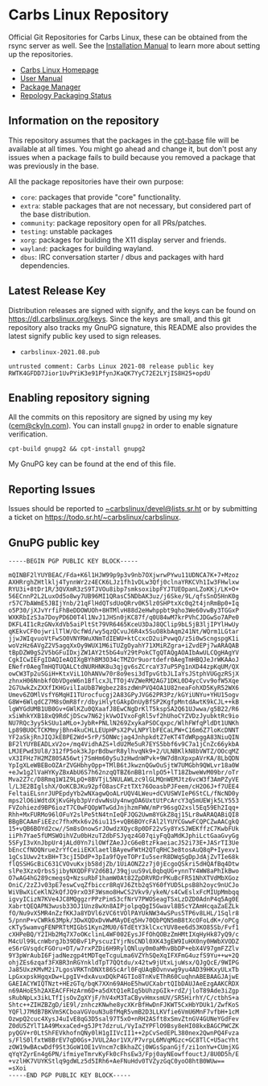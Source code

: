 Carbs Linux Repository
======================

Official Git Repositories for Carbs Linux, these can be obtained from the rsync
server as well. See the [Installation Manual] to learn more about setting up
the repositories.


* [Carbs Linux Homepage](https://carbslinux.org)
* [User Manual](https://carbslinux.org/docs.html)
* [Package Manager](https://git.sr.ht/~carbslinux/cpt)
* [Repology Packaging Status](https://repology.org/repository/carbs)


[Installation Manual]: https://carbslinux.org/install.html

Information on the repository
-----------------------------

This repository assumes that the packages in the [cpt-base] file will be
available at all times. You might go ahead and change it, but don't post any
issues when a package fails to build because you removed a package that was
previously in the base.

[cpt-base]: (./core/cpt/files/cpt-base)

All the package repositories have their own purpose:

- `core`:
  packages that provide "core" functionality.
- `extra`:
  stable packages that are not necessary, but considered part of the base
  distribution.
- `community`:
  package repository open for all PRs/patches.
- `testing`:
  unstable packages
- `xorg`:
  packages for building the X11 display server and friends.
- `wayland`:
  packages for building wayland.
- `dbus`:
  IRC conversation starter / dbus and packages with hard dependencies.


Latest Release Key
------------------

Distribution releases are signed with signify, and the keys can be found on
<https://dl.carbslinux.org/keys>. Since the keys are small, and this git
repository also tracks my GnuPG signature, this README also provides the
latest signify public key used to sign releases.

- `carbslinux-2021.08.pub`

```
untrusted comment: Carbs Linux 2021-08 release public key
RWTK4GFDD7Jior1UvPYiK3e91PfynJKaQK7YyC72E2LYjIS8H25+opdU
```


Enabling repository signing
---------------------------

All the commits on this repository are signed by using my key ([cem@ckyln.com]). You can install
`gnupg2` in order to enable signature verification.

    cpt-build gnupg2 && cpt-install gnupg2
    
My GnuPG key can be found at the end of this file.

[cem@ckyln.com]: (mailto:cem@ckyln.com)


Reporting Issues
----------------

Issues should be reported to
[~carbslinux/devel@lists.sr.ht](mailto:~carbslinux/devel@lists.sr.ht)
or by submitting a ticket on <https://todo.sr.ht/~carbslinux/carbslinux>.

GnuPG public key
----------------

```
-----BEGIN PGP PUBLIC KEY BLOCK-----

mQINBF2lYUYBEAC/Fda+K6l1HJW99p9p3v9nb7OXjwrwPYwu11UDNCA7K+7+Mzoz
AXHRrghZHtlklj4TynnWr2z4ECK6LJz1fh1vDLw3Qfj0clnaYRKCVh1Iw3FHwlxw
RYU3i+8tDr1R/3QVXmR3zS9TJVOu8ibp7smksoxibpFYJTUEOpanLZoKKj/LK+O+
56ECnnP2L2LuxOd5o8wy7UB96MI1QRasC5NDbAK3uz/j6Ske/9L/qfsSnO5HnK0g
r57C7bAWmE5JBIjYnb/21qFlHdQTsdUoQRrv0K5lz0SHPtxXc0q2t4jnRmBp0+Iq
o5P30/jXJvYrfiFhBeDDOWUOh+8HTMlvH88d2eHwhppbt9qho3We60vwBy3TGGxP
WXKRbIzS3a7DoyPD6D0T4l1NvJ1JHSn0jKC87f/q0U84wM7krPVhCJDGwSo7APe0
DKFL4I1cRzGNvXdVb5aiPltSt79VR6465KceU3DaJ8QClip9bL5jB3ljIPYlHwUy
qKEkvCF0ojwrilTlW/OcfWd/wy5qzQCvuJ6R4x5SuO8kbAqm241Nt/WQrm1LGtar
jjwJWIqvuoVtFwSO0VNYRWuXNmTdIEWU+ktCcxcD2uiPvwqO/z5i0wScngspgK1i
woVzHz6AVgZ2V5agqXxOy9WUX1M6iTUZgOyahY71XMiRZgra+iZvdEPj7wARAQAB
tBpDZW0gS2V5bGFuIDxjZW1AY2t5bG4uY29tPokCTgQTAQgAOAIbAwULCQgHAgYV
CgkICwIEFgIDAQIeAQIXgBYhBM3O34cTMZOr9uortdefr0AegTmHBQJeJrWKAAoJ
ENefr0AegTmHQTUQALCtdNURHNK8u3qjgv6sZCrcaY37uP5Pg1nXD44zpKqUM/QX
owCW3Tp2uSGiH+KtxViL1OhANVw70r8o9esi3dTpvGtbJLIaYsJStphVUGgzRSjX
zhnxH06NnbkfObVDgeW6n1BflcxJLTTOj4VZWeRM2AG71DKL0D4ycCvv9ofW5Xqe
2G7UwkZxZXXfIKHGvilIaUbB7Wgbez28szdWnPVQ4OA1U82neaFohXD5KyR52WX6
Umev6ZOMlVsfY6MqHI1TUrocfucgj2A83GPyJVG62PR3Pz/kGYiUNYu+YHU15ogv
G8W+6WlqdCZ7M8sOmR8fr/dbyiHlytGAkpDnUyBfSP2KgfpMntdAwtK9kCJL++kB
lgWYGdUMB1UB0Gv+GWlKZu0QXaafJ8EwCNgDrKlT5kspSA2Q61UJwwa/g5B22/R6
xSiWhkYXB18xQ9RdCjDScw7N62jkVwOIVxoFgRl5vf2hUhoCYZVDzJyubktRc9io
NU7RQc3yy5kSUu1aMLo+JybR+PNLlN269ZxykaPSOCqxpc/WlhFWfqPldDt1UNKh
Lp89BUOCTCKMmyjBhn4kuCHLLEUpHPsX2PvLNPYlbFECaLPW+C16m6Z7loKcDNNT
YF2aSkjRnJIQJkEBPE2Wd+5rP/5ONWcjag4JnhpkdtZ7eKT4TdWRpggA83NiuQIN
BF2lYUYBEADLxV2o+/mq4VidhAZS+ldU2Me5uR7EYS5bbf6v9C7a1jCnZc66ykbA
LMJEPwd3Ul8/312fP5ok3kJprBdbwrR8ylhvqNk9+2/ULNBKlkN8bVWTZ/OOcqMZ
vX3IFHz7H2MZ80SA56wtj7SmHm60ySu3zHwdnWPvk+9W7d8nXpxpAVrKA/8LbQDN
YpIgXLeWBEBoOZArZVGHbhyOpp+TMlB6tJkwznQGwOuSjtW7UMGbh9QWLvr18a0W
+eJw1g2lVaHYKyZBxAbU6S7h62nzqQTBZ6nBB1rnlpO5+lT18ZbweWvM09br/oTr
Mva2Z7c/D8Rmq1W1Z9LpQ+8BVTjL5NULAWLzc9lGLMQnWEMJtz6vcW3f3AmPZyVE
l/L3E2BIglshX/OoKCBJKu92pfO8asCFztTXt76OoasbPJFeem/cH2O6J+f7UEE4
FeltaiELsnrJUPEpdyYb2wNXagwQoALrUQV4LWeu+dCVUSWVIeP6StCL/fNcND0y
mps2lO6iWdtdXjKvGHyb3pVrdvwNsUy4nwgOA6UxtUtPcArcY3q5mUEWjk5LY553
FVZohiezd9BP6iozT7C0wFQOpWTwGdJnjhzmFWW/mPr96sgO2xsl5Eq59Eh2Iqq+
Rhh+MxFURMo96lOFuY2slPe5tN4tnIeQFJQG2Uwm8YGkZ8qj15Lr8wARAQABiQI8
BBgBCAAmFiEEzc7fhxMxk6v26iu115+vQB6BOYcFAl2lYUYCGwwFCQPCZwAACgkQ
15+vQB6BOYd2cw//Sm8sOnowSrJOwdzXQyc8p0DF22vSy8YxSJWEKffzC7KwbFUk
iiPh7Yae5fUMSWOihVZu0bHzuTZdbFSJyqz4G07qiyFqQaMdKJphiLctGaaGvyGg
5SFyI3vXnJbpUr4jALd0Yn7ilOWfZAeJJcG6eBtzFkaeiacJ52i73E+JASrTI3Ue
bEncCfNOQNrue2rYfCeiiEKXlaetlBAyewFWtH2QTqRHC3e8tosAuQ8qP+Iyexv1
1gCs1Uwv2txBH+T3cjI5DdP+3pIa9fQyeTOPrIu5serR8DWqSgDpJdAjZvTIe68k
flQSSHGcBiC631CVOvuKxjb58djZb/1UiAONZ2z7j0jEcgoQSkri5dHQAfBq4Dtw
slPe3XzxQrbsSjibyNXQDFFV2d6B1/39qjuuS9vL0qbqUG+ynnTY4WW8aPhIkBwo
O7wAG4hG289cmegsQ+NzsuRbF1hamW0At82ZpDRVRDrPKuBcFR51NhXTVdMbXGoz
OniC/2zZJv03pE7eswCvqZfbiccr8RqVJ6Ztb2qSY60fYUD5LpsB8h2oyc9nUCJo
WiVBwXiCeKlN2kQfJQ9rxO3F3Wsmo8HwCS2Vkv9/ykeN/s4CwEslxFcMIUpMmbqq
igvyICizN7KVe4JC8MQggzrPPzPimS3cfNrV7PWOSeagTSxLzDZD0AdnP4q5Ag0E
XabrtQEQAPN3wusb33OJ1Unz8wXn8AIPjolpqQgI5Gwavl8B5cYZAmHcqaZaEZLk
fO/Nu9vX5MR4nZzfKKJa8YDVl6zVC6tVOlPAYUkNW34wSPus5TP6v8LHL/1Sqlr8
5/pnnP+vCWRk63Mpk/3DwXQDxDvWwMAyDEq5Hv70QbPQN5mB8tXcOFoLdK+/oPCg
cKTy5wamvgFENPRTtMIGbS1Kyn2MU0/6TdEtY3klCxcYUV8ee6d53KO85Sb/Fvf1
cXHPeBQ/Y2IHb2Mq7X7oOKclinL4WF002EysJFfOhQOBzZmHMtIXqHyHk87yQ9/c
M4cUl99LcnWbrgJb39DBvF1PyscuzIYjrNsCNDl0XK43gEW9IuHX0ny0HWbXVODZ
eS6rGVsqdcFGOru+DT/w7rxPZDi6H9RylQNluy0m0aMhvBbDP+ebX4V97gmFZZlv
9Y3pWrAubI6FjadNezgp4tMDTqeTcguLma6VZYhSQeXqIFXFmG4uzfS9Yu++w+2Q
ohjZEs6zqaf3FXBR3nRGYnkldTpT7QQtdu/x42tw9jUtxLjuWsx/QJgQcE/9WIPG
Ja85UxzKMvM2i7LgosVRKTnDNXt86ScArl0FqUAqBOvnvwg9yu4AD39HKxyULxTb
LpGxxpskHgqxDw+LpgIV+dxAvuxDQkP4GTIo8TnKvEThR60CuqhnABEBAAGJAjwE
GAEIACYWIQTNzt+HEzGTq/bqK7XXn69AHoE5hwUCXabrtQIbDAUJAeEzgAAKCRDX
n69AHoE5h2AXEACFFHzArm6D+a5dXtQ1eRIq5bUhzpGIk+rdZ/jloT89Ade3iZgp
sRubNpLx3ikLTfIjsOvZgXYjF/hV4xM3TaCByvHmxsmUV/SR5HirhY/C/ctbhS+a
Shtc++ZIHZBZgD/iE9l/znhczKNwhe8ycXKrBfHwDnFJKWT5CxHbYDUk1/ZwfKoS
YQFlJ7MdB7BKVmSKCboaVGVouN3u8fMqR5vmB2D3LLKVfie6VmU6MnF7vfbH+1cM
OzwpQ2cuc4XysJ4uIvE8qG3D5sal97T5xO+nRH2ASft8xSmvZtnGV4GUNeYGdFev
Z0dU5ZYlT1A49MxxaCed+g5JPt7dzruL/VyIaZYPFlO9Bsy8eHI08kxBAGCPWCZK
pyQGV+r0LtShFEVkhofnQNy0lH1gIIVcII1++2pCvSedEPL380nex2QwnPQ4Fvza
s/FlS0lfxtW8BrEV7qD0Gs+JVUL2Aor1VX/P7vrpL6MVqMGzc+GC8TlC+U5acYht
zOW19wBAcwDdf9St3GoW1OE1vVncm7cBkhaZCj0WGsSpanGjf/zi1onYw+CUmjXG
qYqYZyrEn4g6PN/ifmiyeTmrvKyFk0cFhsEw3/Fpj0ayNEowffouctJ/8U0D5h/E
+vzlHK7VUYKStlq9gdWLz5d5IRh6+AeFNuHdv0TVZyzGqC0yoO8htB0WUw==
=sXoi
-----END PGP PUBLIC KEY BLOCK-----
```

